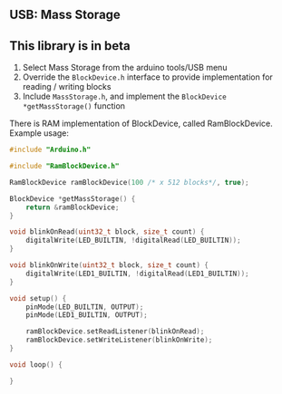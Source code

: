 ## USB: Mass Storage

## **This library is in beta**

1. Select Mass Storage from the arduino tools/USB menu
2. Override the `BlockDevice.h` interface to provide implementation for reading / writing blocks
3. Include `MassStorage.h`, and implement the `BlockDevice *getMassStorage()` function

There is RAM implementation of BlockDevice, called RamBlockDevice. Example usage:

```c++
#include "Arduino.h"

#include "RamBlockDevice.h"

RamBlockDevice ramBlockDevice(100 /* x 512 blocks*/, true);

BlockDevice *getMassStorage() {
    return &ramBlockDevice;
}

void blinkOnRead(uint32_t block, size_t count) {
    digitalWrite(LED_BUILTIN, !digitalRead(LED_BUILTIN));
}

void blinkOnWrite(uint32_t block, size_t count) {
    digitalWrite(LED1_BUILTIN, !digitalRead(LED1_BUILTIN));
}

void setup() {
    pinMode(LED_BUILTIN, OUTPUT);
    pinMode(LED1_BUILTIN, OUTPUT);

    ramBlockDevice.setReadListener(blinkOnRead);
    ramBlockDevice.setWriteListener(blinkOnWrite);
}

void loop() {

}
```
